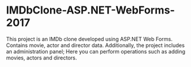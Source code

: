 #  IMDbClone-ASP.NET-WebForms-2017
This project is an IMDb clone developed using ASP.NET Web Forms. Contains movie, actor and director data. Additionally, the project includes an administration panel; Here you can perform operations such as adding movies, actors and directors. 
